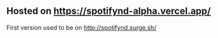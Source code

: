 Hosted on https://spotifynd-alpha.vercel.app/
---
First version used to be on http://spotifynd.surge.sh/
